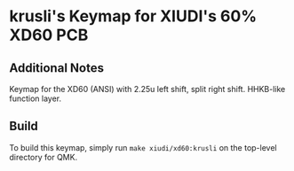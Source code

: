 # krusli's Keymap for XIUDI's 60% XD60 PCB

## Additional Notes
Keymap for the XD60 (ANSI) with 2.25u left shift, split right shift. HHKB-like function layer.

## Build
To build this keymap, simply run `make xiudi/xd60:krusli` on the top-level directory for QMK.
